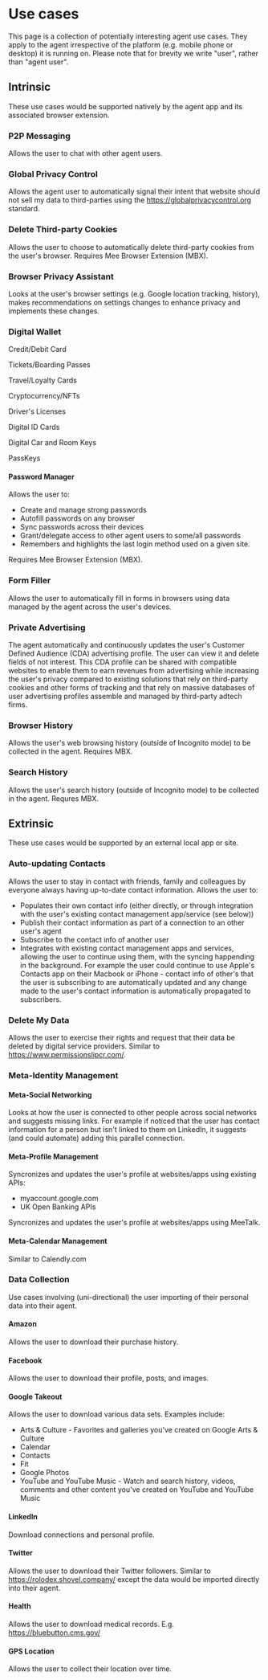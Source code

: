 # Use cases

This page is a collection of potentially interesting agent use cases. They apply to the agent irrespective of the platform (e.g. mobile phone or desktop) it is running on. Please note that for brevity we write "user", rather than "agent  user".

## Intrinsic

These use cases would be supported natively by the agent app and its associated browser extension.

### P2P Messaging

Allows the user to chat with other agent users. 

### Global Privacy Control

Allows the agent user to automatically signal their intent that website should not sell my data to third-parties using the https://globalprivacycontrol.org standard. 

### Delete Third-party Cookies

Allows the user to choose to automatically delete third-party cookies from the user's browser. Requires Mee Browser Extension (MBX).

### Browser Privacy Assistant

Looks at the user's browser settings (e.g. Google location tracking, history), makes recommendations on settings changes to enhance privacy and implements these changes. 

### Digital Wallet

Credit/Debit Card

Tickets/Boarding Passes

Travel/Loyalty Cards 

Cryptocurrency/NFTs

Driver's Licenses

Digital ID Cards

Digital Car and Room Keys

PassKeys

#### Password Manager

Allows the user to:

- Create and manage strong passwords
- Autofill passwords on any browser
- Sync passwords across their devices
- Grant/delegate access to other agent users to some/all passwords
- Remembers and highlights the last login method used on a given site. 

Requires Mee Browser Extension (MBX).

### Form Filler

Allows the user to automatically fill in forms in browsers using data managed by the agent across the user's devices. 

### Private Advertising

The agent automatically and continuously updates the user's Customer Defined Audience (CDA) advertising profile. The user can view it and delete fields of not interest. This CDA profile can be shared with compatible websites to enable them to earn revenues from advertising while increasing the user's privacy compared to existing solutions that rely on third-party cookies and other forms of tracking and that rely on massive databases of user advertising profiles assemble and managed by third-party adtech firms. 

### Browser History

Allows the user's web browsing history (outside of Incognito mode) to be collected in the agent. Requires MBX.

### Search History

Allows the user's search history (outside of Incognito mode) to be collected in the agent. Requres MBX.

## Extrinsic

These use cases would be supported by an external local app or site.

### Auto-updating Contacts

Allows the user to stay in contact with friends, family and colleagues by everyone always having up-to-date contact information. Allows the user to:

- Populates their own contact info (either directly, or through integration with the user's existing contact management app/service (see below))
- Publish their contact information as part of a connection to an other user's agent
- Subscribe to the contact info of another user
- Integrates with existing contact management apps and services, allowing the user to continue using them, with the syncing happending in the background. For example the user could continue to use Apple's Contacts app on their Macbook or iPhone - contact info of other's that the user is subscribing to are automatically updated and any change made to the user's contact information is automatically propagated to subscribers.

### Delete My Data

Allows the user to exercise their rights and request that their data be deleted by digital service providers. Similar to https://www.permissionslipcr.com/.  

### Meta-Identity Management

#### Meta-Social Networking

Looks at how the user is connected to other people across social networks and suggests missing links. For example if noticed that the user has contact information for a person but isn't linked to them on LinkedIn, it suggests (and could automate) adding this parallel connection.

#### Meta-Profile Management

Syncronizes and updates the user's profile at websites/apps using existing APIs:

- myaccount.google.com
- UK Open Banking APIs

Syncronizes and updates the user's profile at websites/apps using MeeTalk.

#### Meta-Calendar Management

Similar to Calendly.com 

### Data Collection

Use cases involving (uni-directional) the user importing of their personal data into their agent.

#### Amazon

Allows the user to download their purchase history. 

#### Facebook

Allows the user to download their profile, posts, and images.

#### Google Takeout

Allows the user to download various data sets. Examples include:

- Arts & Culture - Favorites and galleries you've created on Google Arts & Culture
- Calendar
- Contacts
- Fit
- Google Photos
- YouTube and YouTube Music - Watch and search history, videos, comments and other content you've created on YouTube and YouTube Music

#### LinkedIn

Download connections and personal profile.

#### Twitter

Allows the user to download their Twitter followers. Similar to https://rolodex.shovel.company/ except the data would be imported directly into their agent.

#### Health

Allows the user to download medical records. E.g. https://bluebutton.cms.gov/

#### GPS Location

Allows the user to collect their location over time.








